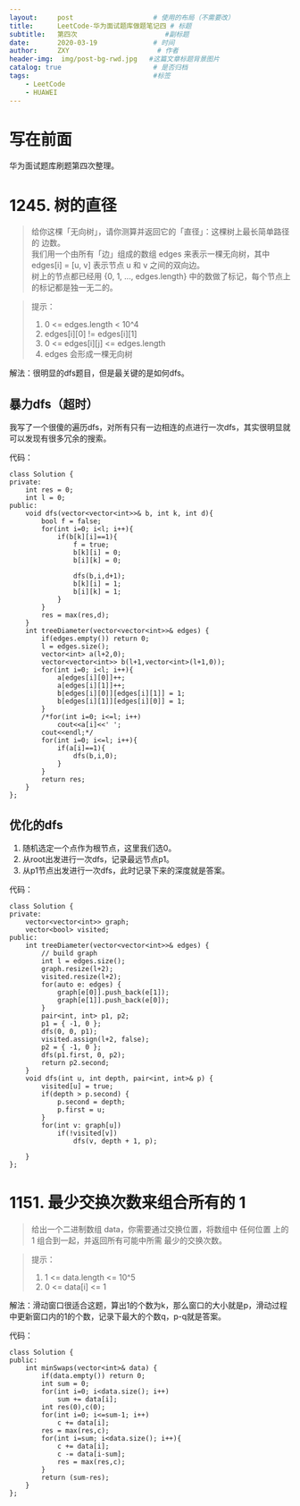 ```yaml
---
layout:     post                    # 使用的布局（不需要改）
title:      LeetCode-华为面试题库做题笔记四 # 标题 
subtitle:   第四次                      #副标题
date:       2020-03-19              # 时间
author:     ZXY                      # 作者
header-img:  img/post-bg-rwd.jpg   #这篇文章标题背景图片
catalog: true                       # 是否归档
tags:                               #标签
    - LeetCode
    - HUAWEI
---
```


# 写在前面
华为面试题库刷题第四次整理。

# 1245. 树的直径
>给你这棵「无向树」，请你测算并返回它的「直径」：这棵树上最长简单路径的 边数。<br/>
我们用一个由所有「边」组成的数组 edges 来表示一棵无向树，其中 edges[i] = [u, v] 表示节点 u 和 v 之间的双向边。<br/>
树上的节点都已经用 {0, 1, ..., edges.length} 中的数做了标记，每个节点上的标记都是独一无二的。<br/>

>提示：
>1. 0 <= edges.length < 10^4
>2. edges[i][0] != edges[i][1]
>3. 0 <= edges[i][j] <= edges.length
>4. edges 会形成一棵无向树

解法：很明显的dfs题目，但是最关键的是如何dfs。

## 暴力dfs（超时）
我写了一个很傻的遍历dfs，对所有只有一边相连的点进行一次dfs，其实很明显就可以发现有很多冗余的搜索。

代码：

    class Solution {
    private:
        int res = 0;
        int l = 0;
    public:
        void dfs(vector<vector<int>>& b, int k, int d){
            bool f = false;
            for(int i=0; i<l; i++){
                if(b[k][i]==1){
                    f = true;
                    b[k][i] = 0;
                    b[i][k] = 0;
                    
                    dfs(b,i,d+1);
                    b[k][i] = 1;
                    b[i][k] = 1;
                }
            }
            res = max(res,d);
        }
        int treeDiameter(vector<vector<int>>& edges) {
            if(edges.empty()) return 0;
            l = edges.size();
            vector<int> a(l+2,0);
            vector<vector<int>> b(l+1,vector<int>(l+1,0));
            for(int i=0; i<l; i++){
                a[edges[i][0]]++;
                a[edges[i][1]]++;
                b[edges[i][0]][edges[i][1]] = 1;
                b[edges[i][1]][edges[i][0]] = 1;
            }
            /*for(int i=0; i<=l; i++)
                cout<<a[i]<<' ';
            cout<<endl;*/
            for(int i=0; i<=l; i++){
                if(a[i]==1){
                    dfs(b,i,0);
                }
            }
            return res;
        }
    };

## 优化的dfs
1. 随机选定一个点作为根节点，这里我们选0。
2. 从root出发进行一次dfs，记录最远节点p1。
3. 从p1节点出发进行一次dfs，此时记录下来的深度就是答案。

代码：

    class Solution {
    private:
        vector<vector<int>> graph;
        vector<bool> visited;
    public:
        int treeDiameter(vector<vector<int>>& edges) {
            // build graph
            int l = edges.size();
            graph.resize(l+2);
            visited.resize(l+2);
            for(auto e: edges) {
                graph[e[0]].push_back(e[1]);
                graph[e[1]].push_back(e[0]);
            }
            pair<int, int> p1, p2;
            p1 = { -1, 0 };
            dfs(0, 0, p1);
            visited.assign(l+2, false);
            p2 = { -1, 0 };
            dfs(p1.first, 0, p2);
            return p2.second;
        }
        void dfs(int u, int depth, pair<int, int>& p) {
            visited[u] = true;
            if(depth > p.second) {
                p.second = depth;
                p.first = u;
            }
            for(int v: graph[u])
                if(!visited[v])
                    dfs(v, depth + 1, p);
                
        }
    };

# 1151. 最少交换次数来组合所有的 1
>给出一个二进制数组 data，你需要通过交换位置，将数组中 任何位置 上的 1 组合到一起，并返回所有可能中所需 最少的交换次数。

>提示：
>1. 1 <= data.length <= 10^5
>2. 0 <= data[i] <= 1

解法：滑动窗口很适合这题，算出1的个数为k，那么窗口的大小就是p，滑动过程中更新窗口内的1的个数，记录下最大的个数q，p-q就是答案。

代码：

    class Solution {
    public:
        int minSwaps(vector<int>& data) {
            if(data.empty()) return 0;
            int sum = 0;
            for(int i=0; i<data.size(); i++)
                sum += data[i];
            int res(0),c(0);
            for(int i=0; i<=sum-1; i++)
                c += data[i];
            res = max(res,c);
            for(int i=sum; i<data.size(); i++){
                c += data[i];
                c -= data[i-sum];
                res = max(res,c);
            }
            return (sum-res);
        }
    };

